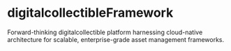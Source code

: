 # digitalcollectibleFramework
Forward-thinking digitalcollectible platform harnessing cloud-native architecture for scalable, enterprise-grade asset management frameworks.
